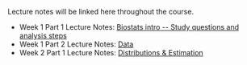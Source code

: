  Lecture notes will be linked here throughout the course.

* Week 1 Part 1 Lecture Notes: [Biostats intro -- Study questions and analysis steps](week1_pt1.html)
* Week 1 Part 2 Lecture Notes: [Data](week1_pt2.html)
* Week 2 Part 1 Lecture Notes: [Distributions & Estimation](week2_pt1.html)
